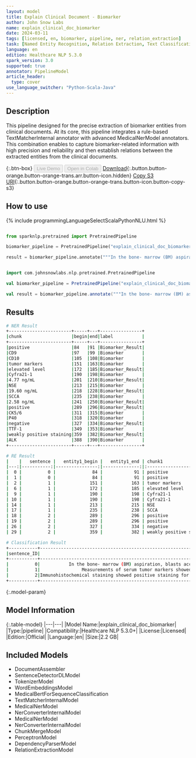 ```yaml
---
layout: model
title: Explain Clinical Document - Biomarker
author: John Snow Labs
name: explain_clinical_doc_biomarker
date: 2024-03-11
tags: [licensed, en, biomarker, pipeline, ner, relation_extraction]
task: [Named Entity Recognition, Relation Extraction, Text Classification, Pipeline Healthcare]
language: en
edition: Healthcare NLP 5.3.0
spark_version: 3.0
supported: true
annotator: PipelineModel
article_header:
  type: cover
use_language_switcher: "Python-Scala-Java"
---
```


## Description

This pipeline designed for the precise extraction of biomarker entities from clinical documents. At its core, this pipeline integrates a rule-based TextMatcherInternal annotator with advanced MedicalNerModel annotators. This combination enables to capture biomarker-related information with high precision and reliability and then establish relations between the extracted entities from the clinical documents.

{:.btn-box}
<button class="button button-orange" disabled>Live Demo</button>
<button class="button button-orange" disabled>Open in Colab</button>
[Download](https://s3.amazonaws.com/auxdata.johnsnowlabs.com/clinical/models/explain_clinical_doc_biomarker_en_5.3.0_3.0_1710143149515.zip){:.button.button-orange.button-orange-trans.arr.button-icon.hidden}
[Copy S3 URI](s3://auxdata.johnsnowlabs.com/clinical/models/explain_clinical_doc_biomarker_en_5.3.0_3.0_1710143149515.zip){:.button.button-orange.button-orange-trans.button-icon.button-copy-s3}

## How to use



<div class="tabs-box" markdown="1">
{% include programmingLanguageSelectScalaPythonNLU.html %}
  
```python

from sparknlp.pretrained import PretrainedPipeline

biomarker_pipeline = PretrainedPipeline("explain_clinical_doc_biomarker", "en", "clinical/models")

result = biomarker_pipeline.annotate("""In the bone- marrow (BM) aspiration, blasts accounted for 88.1% of ANCs, which were positive for CD9 and CD10 on flow cytometry. Measurements of serum tumor markers showed elevated level of Cyfra21-1: 4.77 ng/mL, NSE: 19.60 ng/mL, and SCCA: 2.58 ng/mL. Immunohistochemical staining showed positive staining for CK5/6, P40, and negative staining for TTF-1 and weakly positive staining for ALK.""")

```
```scala

import com.johnsnowlabs.nlp.pretrained.PretrainedPipeline

val biomarker_pipeline = PretrainedPipeline("explain_clinical_doc_biomarker", "en", "clinical/models")

val result = biomarker_pipeline.annotate("""In the bone- marrow (BM) aspiration, blasts accounted for 88.1% of ANCs, which were positive for CD9 and CD10 on flow cytometry. Measurements of serum tumor markers showed elevated level of Cyfra21-1: 4.77 ng/mL, NSE: 19.60 ng/mL, and SCCA: 2.58 ng/mL. Immunohistochemical staining showed positive staining for CK5/6, P40, and negative staining for TTF-1 and weakly positive staining for ALK.""")

```
</div>

## Results

```bash
# NER Result
+------------------------+-----+---+----------------+
|chunk                   |begin|end|label           |
+------------------------+-----+---+----------------+
|positive                |84   |91 |Biomarker_Result|
|CD9                     |97   |99 |Biomarker       |
|CD10                    |105  |108|Biomarker       |
|tumor markers           |151  |163|Biomarker       |
|elevated level          |172  |185|Biomarker_Result|
|Cyfra21-1               |190  |198|Biomarker       |
|4.77 ng/mL              |201  |210|Biomarker_Result|
|NSE                     |213  |215|Biomarker       |
|19.60 ng/mL             |218  |228|Biomarker_Result|
|SCCA                    |235  |238|Biomarker       |
|2.58 ng/mL              |241  |250|Biomarker_Result|
|positive                |289  |296|Biomarker_Result|
|CK5/6                   |311  |315|Biomarker       |
|P40                     |318  |320|Biomarker       |
|negative                |327  |334|Biomarker_Result|
|TTF-1                   |349  |353|Biomarker       |
|weakly positive staining|359  |382|Biomarker_Result|
|ALK                     |388  |390|Biomarker       |
+------------------------+-----+---+----------------+

# RE Result
|    |   sentence |   entity1_begin |   entity1_end | chunk1                   | entity1          |   entity2_begin |   entity2_end | chunk2         | entity2          | relation      |   confidence |
|---:|-----------:|----------------:|--------------:|:-------------------------|:-----------------|----------------:|--------------:|:---------------|:-----------------|:--------------|-------------:|
|  0 |          0 |              84 |            91 | positive                 | Biomarker_Result |              97 |            99 | CD9            | Biomarker        | is_finding_of |     0.993281 |
|  1 |          0 |              84 |            91 | positive                 | Biomarker_Result |             105 |           108 | CD10           | Biomarker        | is_finding_of |     0.998891 |
|  2 |          1 |             151 |           163 | tumor markers            | Biomarker        |             172 |           185 | elevated level | Biomarker_Result | is_finding_of |     0.900508 |
|  6 |          1 |             172 |           185 | elevated level           | Biomarker_Result |             190 |           198 | Cyfra21-1      | Biomarker        | is_finding_of |     0.995038 |
|  9 |          1 |             190 |           198 | Cyfra21-1                | Biomarker        |             201 |           210 | 4.77 ng/mL     | Biomarker_Result | is_finding_of |     0.981873 |
| 10 |          1 |             190 |           198 | Cyfra21-1                | Biomarker        |             218 |           228 | 19.60 ng/mL    | Biomarker_Result | is_finding_of |     0.541739 |
| 14 |          1 |             213 |           215 | NSE                      | Biomarker        |             218 |           228 | 19.60 ng/mL    | Biomarker_Result | is_finding_of |     0.988173 |
| 17 |          1 |             235 |           238 | SCCA                     | Biomarker        |             241 |           250 | 2.58 ng/mL     | Biomarker_Result | is_finding_of |     0.995757 |
| 18 |          2 |             289 |           296 | positive                 | Biomarker_Result |             311 |           315 | CK5/6          | Biomarker        | is_finding_of |     0.866368 |
| 19 |          2 |             289 |           296 | positive                 | Biomarker_Result |             318 |           320 | P40            | Biomarker        | is_finding_of |     0.895999 |
| 26 |          2 |             327 |           334 | negative                 | Biomarker_Result |             349 |           353 | TTF-1          | Biomarker        | is_finding_of |     0.994164 |
| 29 |          2 |             359 |           382 | weakly positive staining | Biomarker_Result |             388 |           390 | ALK            | Biomarker        | is_finding_of |     0.988431 |

# Classification Result
+-----------+-------------------------------------------------------------------------------------------------------------------------------------------+-----+
|sentence_ID|                                                                                                                                   sentence|class|
+-----------+-------------------------------------------------------------------------------------------------------------------------------------------+-----+
|          0|           In the bone- marrow (BM) aspiration, blasts accounted for 88.1% of ANCs, which were positive for CD9 and CD10 on flow cytometry.|    1|
|          1|                Measurements of serum tumor markers showed elevated level of Cyfra21-1: 4.77 ng/mL, NSE: 19.60 ng/mL, and SCCA: 2.58 ng/mL.|    1|
|          2|Immunohistochemical staining showed positive staining for CK5/6, P40, and negative staining for TTF-1 and weakly positive staining for ALK.|    1|
+-----------+-------------------------------------------------------------------------------------------------------------------------------------------+-----+
```

{:.model-param}
## Model Information

{:.table-model}
|---|---|
|Model Name:|explain_clinical_doc_biomarker|
|Type:|pipeline|
|Compatibility:|Healthcare NLP 5.3.0+|
|License:|Licensed|
|Edition:|Official|
|Language:|en|
|Size:|2.2 GB|

## Included Models

- DocumentAssembler
- SentenceDetectorDLModel
- TokenizerModel
- WordEmbeddingsModel
- MedicalBertForSequenceClassification
- TextMatcherInternalModel
- MedicalNerModel
- NerConverterInternalModel
- MedicalNerModel
- NerConverterInternalModel
- ChunkMergeModel
- PerceptronModel
- DependencyParserModel
- RelationExtractionModel
